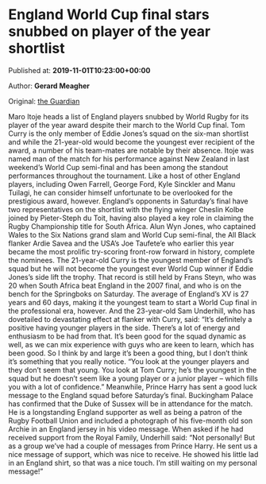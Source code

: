 
# England World Cup final stars snubbed on player of the year shortlist

Published at: **2019-11-01T10:23:00+00:00**

Author: **Gerard Meagher**

Original: [the Guardian](https://www.theguardian.com/sport/2019/nov/01/england-world-cup-final-stars-snubbed-on-player-of-the-year-shortlist)

Maro Itoje heads a list of England players snubbed by World Rugby for its player of the year award despite their march to the World Cup final. Tom Curry is the only member of Eddie Jones’s squad on the six-man shortlist and while the 21-year-old would become the youngest ever recipient of the award, a number of his team-mates are notable by their absence.
Itoje was named man of the match for his performance against New Zealand in last weekend’s World Cup semi-final and has been among the standout performances throughout the tournament. Like a host of other England players, including Owen Farrell, George Ford, Kyle Sinckler and Manu Tuilagi, he can consider himself unfortunate to be overlooked for the prestigious award, however.
England’s opponents in Saturday’s final have two representatives on the shortlist with the flying winger Cheslin Kolbe joined by Pieter-Steph du Toit, having also played a key role in claiming the Rugby Championship title for South Africa. Alun Wyn Jones, who captained Wales to the Six Nations grand slam and World Cup semi-final, the All Black flanker Ardie Savea and the USA’s Joe Taufete’e who earlier this year became the most prolific try-scoring front-row forward in history, complete the nominees.
The 21-year-old Curry is the youngest member of England’s squad but he will not become the youngest ever World Cup winner if Eddie Jones’s side lift the trophy. That record is still held by Frans Steyn, who was 20 when South Africa beat England in the 2007 final, and who is on the bench for the Springboks on Saturday.
The average of England’s XV is 27 years and 60 days, making it the youngest team to start a World Cup final in the professional era, however. And the 23-year-old Sam Underhill, who has dovetailed to devastating effect at flanker with Curry, said: “It’s definitely a positive having younger players in the side. There’s a lot of energy and enthusiasm to be had from that. It’s been good for the squad dynamic as well, as we can mix experience with guys who are keen to learn, which has been good. So I think by and large it’s been a good thing, but I don’t think it’s something that you really notice.
“You look at the younger players and they don’t seem that young. You look at Tom Curry; he’s the youngest in the squad but he doesn’t seem like a young player or a junior player – which fills you with a lot of confidence.”
Meanwhile, Prince Harry has sent a good luck message to the England squad before Saturday’s final. Buckingham Palace has confirmed that the Duke of Sussex will be in attendance for the match. He is a longstanding England supporter as well as being a patron of the Rugby Football Union and included a photograph of his five-month old son Archie in an England jersey in his video message.
When asked if he had received support from the Royal Family, Underhill said: “Not personally! But as a group we’ve had a couple of messages from Prince Harry. He sent us a nice message of support, which was nice to receive. He showed his little lad in an England shirt, so that was a nice touch. I’m still waiting on my personal message!”
